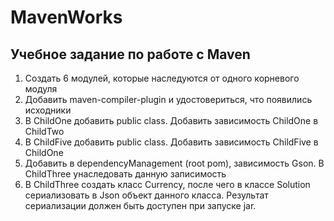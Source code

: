 # MavenWorks

## Учебное задание по работе с Maven

1. Создать 6 модулей, которые наследуются от одного корневого модуля
2. Добавить maven-compiler-plugin и удостовериться, что появились исходники
3. В ChildOne добавить public class. Добавить зависимость ChildOne в ChildTwo
4. В ChildFive добавить public class. Добавить зависимость ChildFive в ChildOne
5. Добавить в dependencyManagement (root pom), зависимость Gson. В ChildThree унаследовать данную записимость
6. В ChildThree создать класс Currency, после чего в классе Solution сериализовать в Json объект данного класса.
Результат сериализации должен быть доступен при запуске jar.
